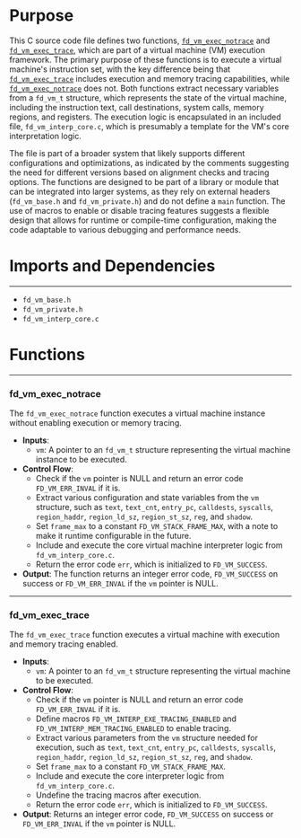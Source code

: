 # Purpose
This C source code file defines two functions, [`fd_vm_exec_notrace`](#fd_vm_exec_notrace) and [`fd_vm_exec_trace`](#fd_vm_exec_trace), which are part of a virtual machine (VM) execution framework. The primary purpose of these functions is to execute a virtual machine's instruction set, with the key difference being that [`fd_vm_exec_trace`](#fd_vm_exec_trace) includes execution and memory tracing capabilities, while [`fd_vm_exec_notrace`](#fd_vm_exec_notrace) does not. Both functions extract necessary variables from a `fd_vm_t` structure, which represents the state of the virtual machine, including the instruction text, call destinations, system calls, memory regions, and registers. The execution logic is encapsulated in an included file, `fd_vm_interp_core.c`, which is presumably a template for the VM's core interpretation logic.

The file is part of a broader system that likely supports different configurations and optimizations, as indicated by the comments suggesting the need for different versions based on alignment checks and tracing options. The functions are designed to be part of a library or module that can be integrated into larger systems, as they rely on external headers (`fd_vm_base.h` and `fd_vm_private.h`) and do not define a `main` function. The use of macros to enable or disable tracing features suggests a flexible design that allows for runtime or compile-time configuration, making the code adaptable to various debugging and performance needs.
# Imports and Dependencies

---
- `fd_vm_base.h`
- `fd_vm_private.h`
- `fd_vm_interp_core.c`


# Functions

---
### fd\_vm\_exec\_notrace<!-- {{#callable:fd_vm_exec_notrace}} -->
The `fd_vm_exec_notrace` function executes a virtual machine instance without enabling execution or memory tracing.
- **Inputs**:
    - `vm`: A pointer to an `fd_vm_t` structure representing the virtual machine instance to be executed.
- **Control Flow**:
    - Check if the `vm` pointer is NULL and return an error code `FD_VM_ERR_INVAL` if it is.
    - Extract various configuration and state variables from the `vm` structure, such as `text`, `text_cnt`, `entry_pc`, `calldests`, `syscalls`, `region_haddr`, `region_ld_sz`, `region_st_sz`, `reg`, and `shadow`.
    - Set `frame_max` to a constant `FD_VM_STACK_FRAME_MAX`, with a note to make it runtime configurable in the future.
    - Include and execute the core virtual machine interpreter logic from `fd_vm_interp_core.c`.
    - Return the error code `err`, which is initialized to `FD_VM_SUCCESS`.
- **Output**: The function returns an integer error code, `FD_VM_SUCCESS` on success or `FD_VM_ERR_INVAL` if the `vm` pointer is NULL.


---
### fd\_vm\_exec\_trace<!-- {{#callable:fd_vm_exec_trace}} -->
The `fd_vm_exec_trace` function executes a virtual machine with execution and memory tracing enabled.
- **Inputs**:
    - `vm`: A pointer to an `fd_vm_t` structure representing the virtual machine to be executed.
- **Control Flow**:
    - Check if the `vm` pointer is NULL and return an error code `FD_VM_ERR_INVAL` if it is.
    - Define macros `FD_VM_INTERP_EXE_TRACING_ENABLED` and `FD_VM_INTERP_MEM_TRACING_ENABLED` to enable tracing.
    - Extract various parameters from the `vm` structure needed for execution, such as `text`, `text_cnt`, `entry_pc`, `calldests`, `syscalls`, `region_haddr`, `region_ld_sz`, `region_st_sz`, `reg`, and `shadow`.
    - Set `frame_max` to a constant `FD_VM_STACK_FRAME_MAX`.
    - Include and execute the core interpreter logic from `fd_vm_interp_core.c`.
    - Undefine the tracing macros after execution.
    - Return the error code `err`, which is initialized to `FD_VM_SUCCESS`.
- **Output**: Returns an integer error code, `FD_VM_SUCCESS` on success or `FD_VM_ERR_INVAL` if the `vm` pointer is NULL.


